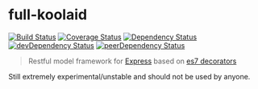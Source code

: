 # full-koolaid
[![Build Status](https://travis-ci.org/ianwremmel/full-koolaid.svg)](https://travis-ci.org/ianwremmel/full-koolaid)
[![Coverage Status](https://coveralls.io/repos/ianwremmel/full-koolaid/badge.svg?branch=master&service=github)](https://coveralls.io/github/ianwremmel/full-koolaid?branch=master)
[![Dependency Status](https://david-dm.org/ianwremmel/full-koolaid.svg)](https://david-dm.org/ianwremmel/full-koolaid)
[![devDependency Status](https://david-dm.org/ianwremmel/full-koolaid/dev-status.svg)](https://david-dm.org/ianwremmel/full-koolaid#info=devDependencies)
[![peerDependency Status](https://david-dm.org/ianwremmel/full-koolaid/peer-status.svg)](https://david-dm.org/ianwremmel/full-koolaid#info=peerDependencies)

> Restful model framework for [Express](http://expressjs.com/) based on [es7 decorators](https://github.com/wycats/javascript-decorators)

Still extremely experimental/unstable and should not be used by anyone.
